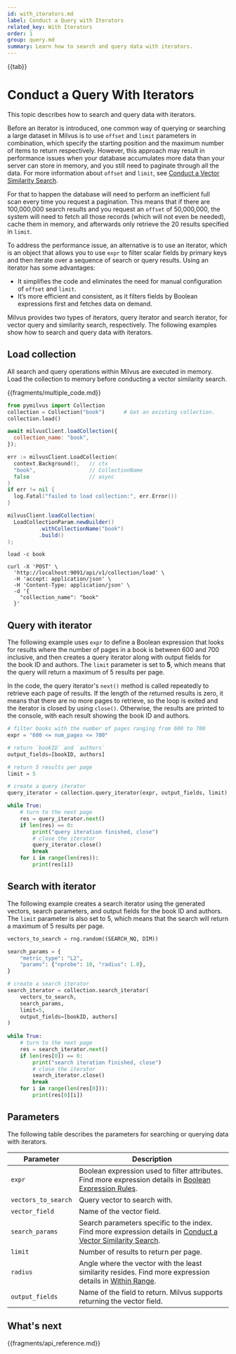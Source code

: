 ```yaml
---
id: with_iterators.md
label: Conduct a Query with Iterators
related_key: With Iterators
order: 1
group: query.md
summary: Learn how to search and query data with iterators. 
---
```


{{tab}}

# Conduct a Query With Iterators

This topic describes how to search and query data with iterators.

Before an iterator is introduced, one common way of querying or searching a large dataset in Milvus is to use `offset` and `limit` parameters in combination, which specify the starting position and the maximum number of items to return respectively. However, this approach may result in performance issues when your database accumulates more data than your server can store in memory, and you still need to paginate through all the data. For more information about `offset` and `limit`, see [Conduct a Vector Similarity Search](search.md#prepare-search-parameters).

For that to happen the database will need to perform an inefficient full scan every time you request a pagination. This means that if there are 100,000,000 search results and you request an `offset` of 50,000,000, the system will need to fetch all those records (which will not even be needed), cache them in memory, and afterwards only retrieve the 20 results specified in `limit`.

To address the performance issue, an alternative is to use an iterator, which is an object that allows you to use `expr` to filter scalar fields by primary keys and then iterate over a sequence of search or query results. Using an iterator has some advantages:

- It simplifies the code and eliminates the need for manual configuration of `offset` and `limit`.
- It’s more efficient and consistent, as it filters fields by Boolean expressions first and fetches data on demand.

Milvus provides two types of iterators, query iterator and search iterator, for vector query and similarity search, respectively. The following examples show how to search and query data with iterators.

## Load collection

All search and query operations within Milvus are executed in memory. Load the collection to memory before conducting a vector similarity search.

{{fragments/multiple_code.md}}

```python
from pymilvus import Collection
collection = Collection("book")      # Get an existing collection.
collection.load()
```

```javascript
await milvusClient.loadCollection({
  collection_name: "book",
});
```

```go
err := milvusClient.LoadCollection(
  context.Background(),   // ctx
  "book",                 // CollectionName
  false                   // async
)
if err != nil {
  log.Fatal("failed to load collection:", err.Error())
}
```

```java
milvusClient.loadCollection(
  LoadCollectionParam.newBuilder()
          .withCollectionName("book")
          .build()
);
```

```shell
load -c book
```

```curl
curl -X 'POST' \
  'http://localhost:9091/api/v1/collection/load' \
  -H 'accept: application/json' \
  -H 'Content-Type: application/json' \
  -d '{
    "collection_name": "book"
  }'
```

## Query with iterator

The following example uses `expr` to define a Boolean expression that looks for results where the number of pages in a book is between 600 and 700 inclusive, and then creates a query iterator along with output fields for the book ID and authors. The `limit` parameter is set to **5**, which means that the query will return a maximum of 5 results per page.

In the code, the query iterator's `next()` method is called repeatedly to retrieve each page of results. If the length of the returned results is zero, it means that there are no more pages to retrieve, so the loop is exited and the iterator is closed by using `close()`. Otherwise, the results are printed to the console, with each result showing the book ID and authors.

```python
# filter books with the number of pages ranging from 600 to 700
expr = "600 <= num_pages <= 700"

# return `bookID` and `authors`
output_fields=[bookID, authors]

# return 5 results per page
limit = 5

# create a query iterator
query_iterator = collection.query_iterator(expr, output_fields, limit)

while True:
    # turn to the next page
    res = query_iterator.next()
    if len(res) == 0:
        print("query iteration finished, close")
        # close the iterator
        query_iterator.close()
        break
    for i in range(len(res)):
        print(res[i])
```

## Search with iterator

The following example creates a search iterator using the generated vectors, search parameters, and output fields for the book ID and authors. The `limit` parameter is also set to 5, which means that the search will return a maximum of 5 results per page.

```python
vectors_to_search = rng.random((SEARCH_NQ, DIM))

search_params = {
    "metric_type": "L2",
    "params": {"nprobe": 10, "radius": 1.0},
}

# create a search iterator
search_iterator = collection.search_iterator(
    vectors_to_search,
    search_params,
    limit=5,
    output_fields=[bookID, authors]
)
                                             
while True:
    # turn to the next page
    res = search_iterator.next()
    if len(res[0]) == 0:
        print("search iteration finished, close")
        # close the iterator
        search_iterator.close()
        break
    for i in range(len(res[0])):
        print(res[0][i])
```

## Parameters

The following table describes the parameters for searching or querying data with iterators.

| Parameter | Description |
| --- | --- |
| `expr` | Boolean expression used to filter attributes. Find more expression details in [Boolean Expression Rules](boolean.md). |
| `vectors_to_search` | Query vector to search with. |
| `vector_field` | Name of the vector field. |
| `search_params` | Search parameters specific to the index. Find more expression details in [Conduct a Vector Similarity Search](search.md#prepare-search-parameters). |
| `limit` | Number of results to return per page. |
| `radius` | Angle where the vector with the least similarity resides. Find more expression details in [Within Range](within_range.md#configure-a-range-for-vector-filtering). |
| `output_fields` | Name of the field to return. Milvus supports returning the vector field.|

## What's next

{{fragments/api_reference.md}}

